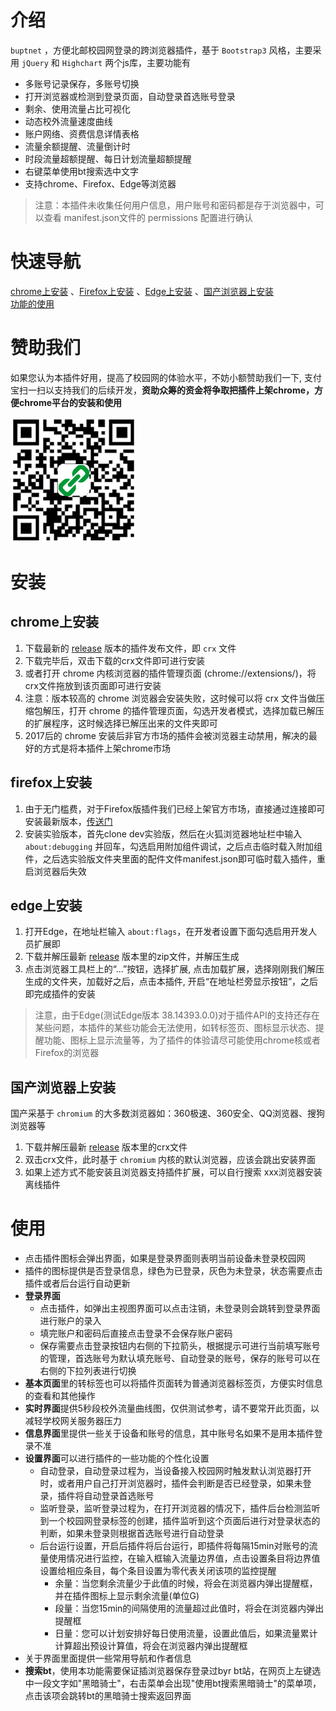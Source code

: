 # 介绍

`buptnet` ，方便北邮校园网登录的跨浏览器插件，基于 `Bootstrap3` 风格，主要采用 `jQuery` 和 `Highchart` 两个js库，主要功能有
- 多账号记录保存，多账号切换
- 打开浏览器或检测到登录页面，自动登录首选账号登录
- 剩余、使用流量占比可视化
- 动态校外流量速度曲线
- 账户网络、资费信息详情表格
- 流量余额提醒、流量倒计时
- 时段流量超额提醒、每日计划流量超额提醒
- 右键菜单使用bt搜索选中文字
- 支持chrome、Firefox、Edge等浏览器
> 注意：本插件未收集任何用户信息，用户账号和密码都是存于浏览器中，可以查看 manifest.json文件的 permissions 配置进行确认

# 快速导航
[chrome上安装](#chrome上安装) 、[Firefox上安装](#firefox上安装) 、[Edge上安装](#edge上安装) 、[国产浏览器上安装](#国产浏览器上安装)  
[功能的使用](#使用) 

# 赞助我们
如果您认为本插件好用，提高了校园网的体验水平，不妨小额赞助我们一下, 支付宝扫一扫以支持我们的后续开发，**资助众筹的资金将争取把插件上架chrome，方便chrome平台的安装和使用**

![donate](/img/donate.gif "支付宝扫一扫")

# 安装
## chrome上安装
1. 下载最新的 [release](https://github.com/creaink/buptnet/releases) 版本的插件发布文件，即 `crx` 文件
2. 下载完毕后，双击下载的crx文件即可进行安装
3. 或者打开 chrome 内核浏览器的插件管理页面 (chrome://extensions/)，将crx文件拖放到该页面即可进行安装
4. 注意：版本较高的 chrome 浏览器会安装失败，这时候可以将 crx 文件当做压缩包解压，打开 chrome 的插件管理页面，勾选开发者模式，选择加载已解压的扩展程序，这时候选择已解压出来的文件夹即可
5. 2017后的 chrome 安装后非官方市场的插件会被浏览器主动禁用，解决的最好的方式是将本插件上架chrome市场

## firefox上安装
1. 由于无门槛费，对于Firefox版插件我们已经上架官方市场，直接通过连接即可安装最新版本，[传送门](https://addons.mozilla.org/addon/buptnet/)
2. 安装实验版本，首先clone dev实验版，然后在火狐浏览器地址栏中输入 `about:debugging` 并回车，勾选启用附加组件调试，之后点击临时载入附加组件，之后选实验版文件夹里面的配件文件manifest.json即可临时载入插件，重启浏览器后失效

## edge上安装
1. 打开Edge，在地址栏输入 `about:flags`，在开发者设置下面勾选启用开发人员扩展即
3. 下载并解压最新 [release](https://github.com/creaink/buptnet/releases) 版本里的zip文件，并解压生成
2. 点击浏览器工具栏上的“...”按钮，选择扩展, 点击加载扩展，选择刚刚我们解压生成的文件夹，加载好之后，点击本插件, 开启“在地址栏旁显示按钮”，之后即完成插件的安装
> 注意，由于Edge(测试Edge版本 38.14393.0.0)对于插件API的支持还存在某些问题，本插件的某些功能会无法使用，如转标签页、图标显示状态、提醒功能、图标上显示流量等，为了插件的体验请尽可能使用chrome核或者Firefox的浏览器

## 国产浏览器上安装
国产采基于 `chromium` 的大多数浏览器如：360极速、360安全、QQ浏览器、搜狗浏览器等
1. 下载并解压最新 [release](https://github.com/creaink/buptnet/releases) 版本里的crx文件
2. 双击crx文件，此时基于 `chromium` 内核的默认浏览器，应该会跳出安装界面
3. 如果上述方式不能安装且浏览器支持插件扩展，可以自行搜索 xxx浏览器安装离线插件

# 使用
- 点击插件图标会弹出界面，如果是登录界面则表明当前设备未登录校园网
- 插件的图标提供是否登录信息，绿色为已登录，灰色为未登录，状态需要点击插件或者后台运行自动更新
- **登录界面**
	- 点击插件，如弹出主视图界面可以点击注销，未登录则会跳转到登录界面进行账户的录入
	- 填完账户和密码后直接点击登录不会保存账户密码
	- 保存需要点击登录按钮内右侧的下拉箭头，根据提示可进行当前填写账号的管理，首选账号为默认填充账号、自动登录的账号，保存的账号可以在右侧的下拉列表进行切换
- **基本页面**里的转标签也可以将插件页面转为普通浏览器标签页，方便实时信息的查看和其他操作
- **实时界面**提供5秒段校外流量曲线图，仅供测试参考，请不要常开此页面，以减轻学校网关服务器压力
- **信息界面**里提供一些关于设备和账号的信息，其中账号名如果不是用本插件登录不准
- **设置界面**可以进行插件的一些功能的个性化设置
	- 自动登录，自动登录过程为，当设备接入校园网时触发默认浏览器打开时，或者用户自己打开浏览器时，插件会判断是否已经登录，如果未登录，插件将自动登录首选账号
	- 监听登录，监听登录过程为，在打开浏览器的情况下，插件后台检测监听到一个校园网登录标签的创建，插件监听到这个页面后进行对登录状态的判断，如果未登录则根据首选账号进行自动登录
	- 后台运行设置，开启后插件将后台运行，即插件将每隔15min对账号的流量使用情况进行监控，在输入框输入流量边界值，点击设置条目将边界值设置给相应条目，每个条目设置为零代表关闭该项的监控提醒
		- 余量：当您剩余流量少于此值的时候，将会在浏览器内弹出提醒框，并在插件图标上显示剩余流量(单位G)
		- 段量：当您15min的间隔使用的流量超过此值时，将会在浏览器内弹出提醒框
		- 日量：您可以计划安排好每日使用流量，设置此值后，如果流量累计计算超出预设计算值，将会在浏览器内弹出提醒框
- 关于界面里面提供一些常用导航和作者信息
- **搜索bt**，使用本功能需要保证插浏览器保存登录过byr bt站，在网页上左键选中一段文字如"黑暗骑士"，右击菜单会出现"使用bt搜索黑暗骑士"的菜单项，点击该项会跳转bt的黑暗骑士搜索返回界面
